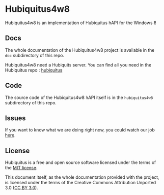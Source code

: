 # Hubiquitus4w8

Hubiquitus4w8 is an implementation of Hubiquitus hAPI for the Windows 8

## Docs

The whole documentation of the Hubiquitus4w8 project is available in the `doc` subdirectory of this repo.

Hubiquitus4w8 need a Hubiquits server. You can find all you need in the Hubiquitus repo : [hubiquitus](https://github.com/hubiquitus/hubiquitus)


## Code

The source code of the Hubiquitus4w8 hAPI itself is in the `hubiquitus4w8` subdirectory of this repo.


## Issues

If you want to know what we are doing right now, you could watch our job [here](http://hubiquitus.atlassian.net/).

## License

Hubiquitus is a free and open source software licensed under the terms of the [MIT license](http://opensource.org/licenses/MIT). 

This document itself, as the whole documentation provided with the project, is licensed under the terms of the Creative Commons Attribution Unported 3.0 ([CC BY 3.0](http://creativecommons.org/licenses/by/3.0/)).
